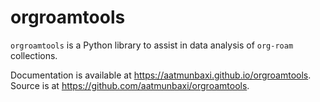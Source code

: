 # orgroamtools
`orgroamtools` is a Python library to assist in data analysis of `org-roam` collections. 

Documentation is available at https://aatmunbaxi.github.io/orgroamtools. Source is at https://github.com/aatmunbaxi/orgroamtools.
